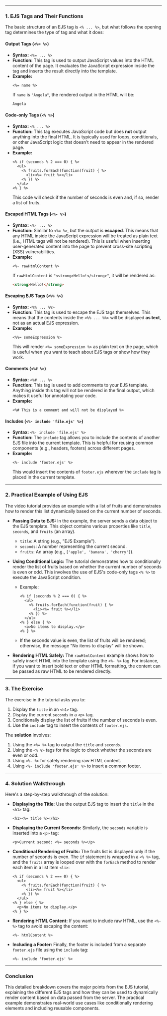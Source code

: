 
---

### 1. **EJS Tags and Their Functions**

The basic structure of an EJS tag is `<% ... %>`, but what follows the opening tag determines the type of tag and what it does:

#### **Output Tags (`<%= %>`)**
- **Syntax:** `<%= ... %>`
- **Function:** This tag is used to output JavaScript values into the HTML content of the page. It evaluates the JavaScript expression inside the tag and inserts the result directly into the template.
- **Example:**
  ```ejs
  <%= name %>
  ```
  If `name` is `"Angela"`, the rendered output in the HTML will be:
  ```html
  Angela
  ```

#### **Code-only Tags (`<% %>`)**
- **Syntax:** `<% ... %>`
- **Function:** This tag executes JavaScript code but does **not** output anything into the final HTML. It is typically used for loops, conditionals, or other JavaScript logic that doesn't need to appear in the rendered page.
- **Example:**
  ```ejs
  <% if (seconds % 2 === 0) { %>
    <ul>
      <% fruits.forEach(function(fruit) { %>
        <li><%= fruit %></li>
      <% }) %>
    </ul>
  <% } %>
  ```
  This code will check if the number of seconds is even and, if so, render a list of fruits.

#### **Escaped HTML Tags (`<%- %>`)**
- **Syntax:** `<%- ... %>`
- **Function:** Similar to `<%= %>`, but the output is **escaped**. This means that any HTML inside the JavaScript expression will be treated as plain text (i.e., HTML tags will not be rendered). This is useful when inserting user-generated content into the page to prevent cross-site scripting (XSS) vulnerabilities.
- **Example:**
  ```ejs
  <%- rawHtmlContent %>
  ```
  If `rawHtmlContent` is `"<strong>Hello!</strong>"`, it will be rendered as:
  ```html
  <strong>Hello!</strong>
  ```

#### **Escaping EJS Tags (`<%% %>`)**
- **Syntax:** `<%% ... %%>`
- **Function:** This tag is used to escape the EJS tags themselves. This means that the contents inside the `<%% ... %%>` will be displayed **as text**, not as an actual EJS expression.
- **Example:**
  ```ejs
  <%%= someExpression %>
  ```
  This will render `<%= someExpression %>` as plain text on the page, which is useful when you want to teach about EJS tags or show how they work.

#### **Comments (`<%# %>`)**
- **Syntax:** `<%# ... %>`
- **Function:** This tag is used to add comments to your EJS template. Anything inside this tag will not be rendered in the final output, which makes it useful for annotating your code.
- **Example:**
  ```ejs
  <%# This is a comment and will not be displayed %>
  ```

#### **Includes (`<%- include 'file.ejs' %>`)**
- **Syntax:** `<%- include 'file.ejs' %>`
- **Function:** The `include` tag allows you to include the contents of another EJS file into the current template. This is helpful for reusing common components (e.g., headers, footers) across different pages.
- **Example:**
  ```ejs
  <%- include 'footer.ejs' %>
  ```
  This would insert the contents of `footer.ejs` wherever the `include` tag is placed in the current template.

---

### 2. **Practical Example of Using EJS**

The video tutorial provides an example with a list of fruits and demonstrates how to render this list dynamically based on the current number of seconds.

- **Passing Data to EJS:**
  In the example, the server sends a data object to the EJS template. This object contains various properties like `title`, `seconds`, and `fruits` (an array).
  - `title`: A string (e.g., "EJS Example").
  - `seconds`: A number representing the current second.
  - `fruits`: An array (e.g., `['apple', 'banana', 'cherry']`).

- **Using Conditional Logic:**
  The tutorial demonstrates how to conditionally render the list of fruits based on whether the current number of seconds is even or odd. This involves the use of EJS's code-only tags `<% %>` to execute the JavaScript condition.
  - Example:
    ```ejs
    <% if (seconds % 2 === 0) { %>
      <ul>
        <% fruits.forEach(function(fruit) { %>
          <li><%= fruit %></li>
        <% }) %>
      </ul>
    <% } else { %>
      <p>No items to display.</p>
    <% } %>
    ```
  - If the seconds value is even, the list of fruits will be rendered; otherwise, the message "No items to display" will be shown.

- **Rendering HTML Safely:**
  The `rawHtmlContent` example shows how to safely insert HTML into the template using the `<%- %>` tag. For instance, if you want to insert bold text or other HTML formatting, the content can be passed as raw HTML to be rendered directly.

---

### 3. **The Exercise**

The exercise in the tutorial asks you to:
1. Display the `title` in an `<h1>` tag.
2. Display the current `seconds` in a `<p>` tag.
3. Conditionally display the list of fruits if the number of seconds is even.
4. Use the `include` tag to insert the contents of `footer.ejs`.

The **solution** involves:
1. Using the `<%= %>` tag to output the `title` and `seconds`.
2. Using the `<% %>` tags for the logic to check whether the seconds are even or odd.
3. Using `<%- %>` for safely rendering raw HTML content.
4. Using `<%- include 'footer.ejs' %>` to insert a common footer.

---

### 4. **Solution Walkthrough**

Here's a step-by-step walkthrough of the solution:

- **Displaying the Title:**
  Use the output EJS tag to insert the `title` in the `<h1>` tag:
  ```ejs
  <h1><%= title %></h1>
  ```

- **Displaying the Current Seconds:**
  Similarly, the `seconds` variable is inserted into a `<p>` tag:
  ```ejs
  <p>Current second: <%= seconds %></p>
  ```

- **Conditional Rendering of Fruits:**
  The fruits list is displayed only if the number of seconds is even. The `if` statement is wrapped in a `<% %>` tag, and the `fruits` array is looped over with the `forEach` method to render each item in a list item `<li>`:
  ```ejs
  <% if (seconds % 2 === 0) { %>
    <ul>
      <% fruits.forEach(function(fruit) { %>
        <li><%= fruit %></li>
      <% }) %>
    </ul>
  <% } else { %>
    <p>No items to display.</p>
  <% } %>
  ```

- **Rendering HTML Content:**
  If you want to include raw HTML, use the `<%- %>` tag to avoid escaping the content:
  ```ejs
  <%- htmlContent %>
  ```

- **Including a Footer:**
  Finally, the footer is included from a separate `footer.ejs` file using the `include` tag:
  ```ejs
  <%- include 'footer.ejs' %>
  ```

---

### Conclusion

This detailed breakdown covers the major points from the EJS tutorial, explaining the different EJS tags and how they can be used to dynamically render content based on data passed from the server. The practical example demonstrates real-world use cases like conditionally rendering elements and including reusable components.

